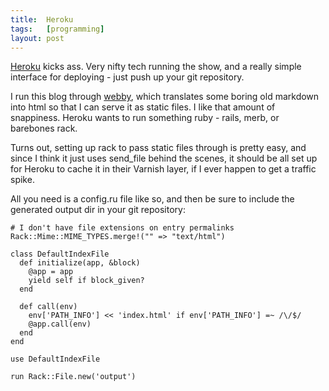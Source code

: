 ```yaml
---
title:  Heroku
tags:   [programming]
layout: post
---
```

[Heroku][] kicks ass. Very nifty tech running the show, and a really simple interface for deploying - just push up your git repository.

I run this blog through [webby][], which translates some boring old markdown into html so that I can serve it as static files. I like that amount of snappiness.  Heroku wants to run something ruby - rails, merb, or barebones rack.

[Heroku]: http://heroku.com
[webby]: http://webby.rubyforge.org

Turns out, setting up rack to pass static files through is pretty easy, and since I think it just uses send_file behind the scenes, it should be all set up for Heroku to cache it in their Varnish layer, if I ever happen to get a traffic spike.

All you need is a config.ru file like so, and then be sure to include the generated output dir in your git repository:

    # I don't have file extensions on entry permalinks
    Rack::Mime::MIME_TYPES.merge!("" => "text/html")

    class DefaultIndexFile
      def initialize(app, &block)
        @app = app
        yield self if block_given?
      end
 
      def call(env)
        env['PATH_INFO'] << 'index.html' if env['PATH_INFO'] =~ /\/$/
        @app.call(env)
      end
    end

    use DefaultIndexFile

    run Rack::File.new('output')
